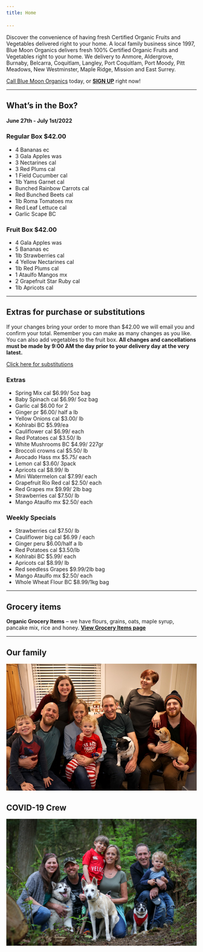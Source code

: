 ```yaml
---
title: Home

---
```

Discover the convenience of having fresh Certified Organic Fruits and Vegetables delivered right to your home. A local family business since 1997, Blue Moon Organics delivers fresh 100% Certified Organic Fruits and Vegetables right to your home. We delivery to Anmore, Aldergrove, Burnaby, Belcarra, Coquitlam, Langley, Port Coquitlam, Port Moody, Pitt Meadows, New Westminster, Maple Ridge, Mission and East Surrey.

[Call Blue Moon Organics](/contact) today, or [**SIGN UP**](/sign-up) right now!

***

## What’s in the Box?

#### **June 27th - July 1st/2022**

### Regular Box $42.00

* 4 Bananas  ec
* 3 Gala Apples  was
* 3 Nectarines  cal
* 3 Red Plums  cal
* 1 Field Cucumber  cal
* 1lb Yams Garnet  cal
* Bunched Rainbow Carrots  cal
* Red Bunched Beets  cal
* 1lb Roma Tomatoes  mx
* Red Leaf Lettuce  cal
* Garlic Scape  BC

### Fruit Box $42.00

* 4 Gala Apples  was
* 5 Bananas  ec
* 1lb Strawberries  cal
* 4 Yellow Nectarines  cal
* 1lb Red Plums  cal
* 1 Ataulfo Mangos  mx
* 2 Grapefruit Star Ruby  cal
* 1lb Apricots  cal

***

## Extras for purchase or substitutions

If your changes bring your order to more than $42.00 we will email you and confirm your total. Remember you can make as many changes as you like. You can also add vegetables to the fruit box. **All changes and cancellations must be made by 9:00 AM the day prior to your delivery day at the very latest.**

[Click here for substitutions](/substitutions "Click here for substitutions")

### Extras

* Spring Mix  cal   $6.99/ 5oz bag
* Baby Spinach cal   $6.99/ 5oz bag
* Garlic  cal   $6.00 for 2
* Ginger  pr   $6.00/ half a lb
* Yellow Onions  cal   $3.00/ lb
* Kohlrabi  BC $5.99/ea
* Cauliflower  cal  $6.99/ each
* Red Potatoes  cal   $3.50/ lb
* White Mushrooms BC  $4.99/ 227gr
* Broccoli crowns  cal  $5.50/ lb
* Avocado Hass mx  $5.75/ each
* Lemon  cal   $3.60/ 3pack
* Apricots  cal   $8.99/ lb
* Mini Watermelon cal  $7.99/ each
* Grapefruit Rio Red  cal  $2.50/ each
* Red Grapes  mx  $9.99/ 2lb bag
* Strawberries  cal  $7.50/ lb
* Mango Ataulfo  mx  $2.50/ each

### Weekly Specials

* Strawberries  cal   $7.50/ lb
* Cauliflower big  cal  $6.99 / each
* Ginger  peru  $6.00/half a lb
* Red Potatoes  cal  $3.50/lb
* Kohlrabi  BC  $5.99/ each
* Apricots  cal  $8.99/ lb
* Red seedless Grapes  $9.99/2lb bag
* Mango Ataulfo  mx  $2.50/ each 
* Whole Wheat Flour BC  $8.99/1kg bag

***

## Grocery items

**Organic Grocery Items** – we have flours, grains, oats, maple syrup, pancake mix, rice and honey. [**View Grocery Items page**](/groceries)

***

## Our family

![Our family.](./uploads/IMG_1376-copy.jpg "Our family")

## COVID-19 Crew

![COVID-19 crew.](./uploads/covid.jpg "COVID-19 crew")